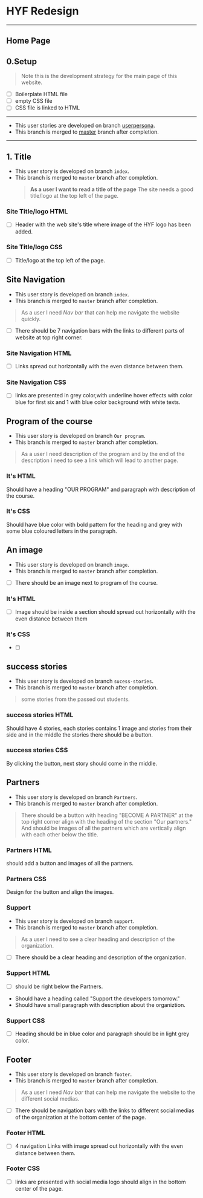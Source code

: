 # HYF Redesign

---

## Home Page

## 0.Setup

> Note this is the development strategy for the main page of this website.

- [ ] Boilerplate HTML file
- [ ] empty CSS file
- [ ] CSS file is linked to HTML

---

- This user stories are developed on branch
  [userpersona](https://github.com/HYF-Class21/agile-development-group2-hyf-redesign/blob/master/planning/user-personas.md).
- This branch is merged to
  [master](https://github.com/HYF-Class21/agile-development-group2-hyf-redesign/tree/master/planning)
  branch after completion.

---

## 1. Title

- This user story is developed on branch `index`.
- This branch is merged to `master` branch after completion.
  > **As a user I want to read a title of the page** The site needs a good
  > title/logo at the top left of the page.

### Site Title/logo HTML

- [ ] Header with the web site's title where image of the HYF logo has been
      added.

### Site Title/logo CSS

- [ ] Title/logo at the top left of the page.

## Site Navigation

- This user story is developed on branch `index`.
- This branch is merged to `master` branch after completion.

> As a user I need _Nav bar_ that can help me navigate the website quickly.

- [ ] There should be 7 navigation bars with the links to different parts of
      website at top right corner.

### Site Navigation HTML

- [ ] Links spread out horizontally with the even distance between them.

### Site Navigation CSS

- [ ] links are presented in grey color,with underline hover effects with color
      blue for first six and 1 with blue color background with white texts.

## Program of the course

- This user story is developed on branch `Our program`.
- This branch is merged to `master` branch after completion.

> As a user I need description of the program and by the end of the description
> i need to see a link which will lead to another page.

### It's HTML

Should have a heading "OUR PROGRAM" and paragraph with description of the
course.

### It's CSS

Should have blue color with bold pattern for the heading and grey with some blue
coloured letters in the paragraph.

## An image

- This user story is developed on branch `image`.
- This branch is merged to `master` branch after completion.

- [ ] There should be an image next to program of the course.

### It's HTML

- [ ] Image should be inside a section should spread out horizontally with the
      even distance between them

### It's CSS

- [ ]

## success stories

- This user story is developed on branch `sucess-stories`.
- This branch is merged to `master` branch after completion.

> some stories from the passed out students.

### success stories HTML

Should have 4 stories, each stories contains 1 image and stories from their side
and in the middle the stories there should be a button.

### success stories CSS

By clicking the button, next story should come in the middle.

## Partners

- This user story is developed on branch `Partners`.
- This branch is merged to `master` branch after completion.

> There should be a button with heading "BECOME A PARTNER" at the top right
> corner align with the heading of the section "Our partners." And should be
> images of all the partners which are vertically align with each other below
> the title.

### Partners HTML

should add a button and images of all the partners.

### Partners CSS

Design for the button and align the images.

### Support

- This user story is developed on branch `support`.
- This branch is merged to `master` branch after completion.

> As a user I need to see a clear heading and description of the organization.

- [ ] There should be a clear heading and description of the organization.

### Support HTML

- [ ] should be right below the Partners.
- Should have a heading called "Support the developers tomorrow."
- Should have small paragraph with description about the organiztion.

### Support CSS

-[ ] Heading should be in blue color and paragraph should be in light grey
color.

## Footer

- This user story is developed on branch `footer`.
- This branch is merged to `master` branch after completion.

> As a user I need _Nav bar_ that can help me navigate the website to the
> different social medias.

- [ ] There should be navigation bars with the links to different social medias
      of the organization at the bottom center of the page.

### Footer HTML

- [ ] 4 navigation Links with image spread out horizontally with the even
      distance between them.

### Footer CSS

- [ ] links are presented with social media logo should align in the bottom
      center of the page.
